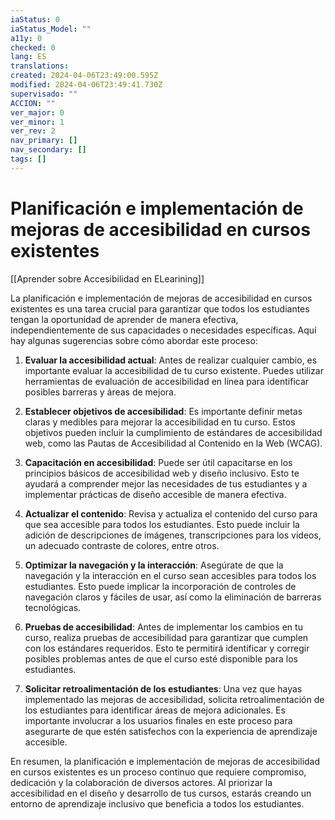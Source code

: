```yaml
---
iaStatus: 0
iaStatus_Model: ""
a11y: 0
checked: 0
lang: ES
translations: 
created: 2024-04-06T23:49:00.595Z
modified: 2024-04-06T23:49:41.730Z
supervisado: ""
ACCION: ""
ver_major: 0
ver_minor: 1
ver_rev: 2
nav_primary: []
nav_secondary: []
tags: []
---
```

# Planificación e implementación de mejoras de accesibilidad en cursos existentes

[[Aprender sobre Accesibilidad en ELearining]]

La planificación e implementación de mejoras de accesibilidad en cursos existentes es una tarea crucial para garantizar que todos los estudiantes tengan la oportunidad de aprender de manera efectiva, independientemente de sus capacidades o necesidades específicas. Aquí hay algunas sugerencias sobre cómo abordar este proceso:

1. **Evaluar la accesibilidad actual**: Antes de realizar cualquier cambio, es importante evaluar la accesibilidad de tu curso existente. Puedes utilizar herramientas de evaluación de accesibilidad en línea para identificar posibles barreras y áreas de mejora.

2. **Establecer objetivos de accesibilidad**: Es importante definir metas claras y medibles para mejorar la accesibilidad en tu curso. Estos objetivos pueden incluir la cumplimiento de estándares de accesibilidad web, como las Pautas de Accesibilidad al Contenido en la Web (WCAG).

3. **Capacitación en accesibilidad**: Puede ser útil capacitarse en los principios básicos de accesibilidad web y diseño inclusivo. Esto te ayudará a comprender mejor las necesidades de tus estudiantes y a implementar prácticas de diseño accesible de manera efectiva.

4. **Actualizar el contenido**: Revisa y actualiza el contenido del curso para que sea accesible para todos los estudiantes. Esto puede incluir la adición de descripciones de imágenes, transcripciones para los videos, un adecuado contraste de colores, entre otros.

5. **Optimizar la navegación y la interacción**: Asegúrate de que la navegación y la interacción en el curso sean accesibles para todos los estudiantes. Esto puede implicar la incorporación de controles de navegación claros y fáciles de usar, así como la eliminación de barreras tecnológicas.

6. **Pruebas de accesibilidad**: Antes de implementar los cambios en tu curso, realiza pruebas de accesibilidad para garantizar que cumplen con los estándares requeridos. Esto te permitirá identificar y corregir posibles problemas antes de que el curso esté disponible para los estudiantes.

7. **Solicitar retroalimentación de los estudiantes**: Una vez que hayas implementado las mejoras de accesibilidad, solicita retroalimentación de los estudiantes para identificar áreas de mejora adicionales. Es importante involucrar a los usuarios finales en este proceso para asegurarte de que estén satisfechos con la experiencia de aprendizaje accesible.

En resumen, la planificación e implementación de mejoras de accesibilidad en cursos existentes es un proceso continuo que requiere compromiso, dedicación y la colaboración de diversos actores. Al priorizar la accesibilidad en el diseño y desarrollo de tus cursos, estarás creando un entorno de aprendizaje inclusivo que beneficia a todos los estudiantes.
